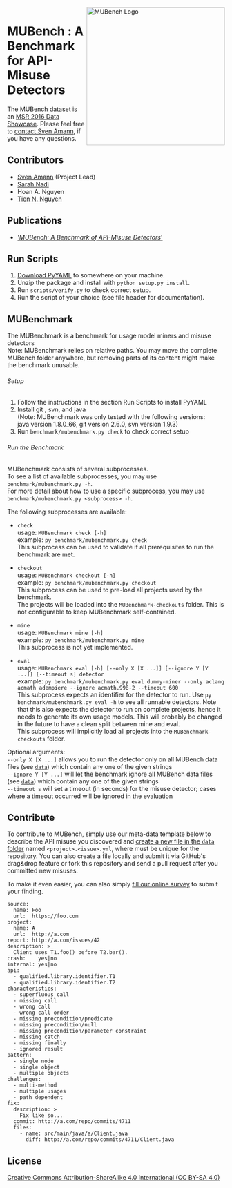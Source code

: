 <img align="right" width="320" height="320" alt="MUBench Logo" src="https://raw.githubusercontent.com/stg-tud/MUBench/master/meta/logo.png" />

# MUBench : A Benchmark for API-Misuse Detectors

The MUBench dataset is an [MSR 2016 Data Showcase](http://2016.msrconf.org/#/data). Please feel free to [contact Sven Amann](http://www.stg.tu-darmstadt.de/staff/sven_amann), if you have any questions.

## Contributors

* [Sven Amann](http://www.stg.tu-darmstadt.de/staff/sven_amann) (Project Lead)
* [Sarah Nadi](http://www.sarahnadi.org/)
* Hoan A. Nguyen
* [Tien N. Nguyen](http://home.eng.iastate.edu/~tien/)

## Publications

* ['*MUBench: A Benchmark of API-Misuse Detectors*'](http://sven-amann.de/publications/#ANNNM16)

## Run Scripts

1. [Download PyYAML](http://pyyaml.org/wiki/PyYAML) to somewhere on your machine.
2. Unzip the package and install with `python setup.py install`.
3. Run `scripts/verify.py` to check correct setup.
4. Run the script of your choice (see file header for documentation).

## MUBenchmark

The MUBenchmark is a benchmark for usage model miners and misuse detectors  
Note: MUBenchmark relies on relative paths. You may move the complete MUBench folder anywhere, but removing parts of its content might make the benchmark unusable.  

###### Setup
1. Follow the instructions in the section Run Scripts to install PyYAML  
2. Install git , svn, and java  
   (Note: MUBenchmark was only tested with the following versions:  
          java version 1.8.0_66, git version 2.6.0, svn version 1.9.3)  
3. Run `benchmark/mubenchmark.py check` to check correct setup  

###### Run the Benchmark
MUBenchmark consists of several subprocesses.  
To see a list of available subprocesses, you may use `benchmark/mubenchmark.py -h`.  
For more detail about how to use a specific subprocess, you may use `benchmark/mubenchmark.py <subprocess> -h`.

The following subprocesses are available:
* `check`  
usage: `MUBenchmark check [-h]`  
example: `py benchmark/mubenchmark.py check`  
This subprocess can be used to validate if all prerequisites to run the benchmark are met.  

* `checkout`  
usage: `MUBenchmark checkout [-h]`  
example: `py benchmark/mubenchmark.py checkout`  
This subprocess can be used to pre-load all projects used by the benchmark.  
The projects will be loaded into the `MUBenchmark-checkouts` folder. This is not configurable to keep MUBenchmark self-contained.  

* `mine`  
usage: `MUBenchmark mine [-h]`  
example: `py benchmark/mubenchmark.py mine`  
This subprocess is not yet implemented.  

* `eval`  
usage: `MUBenchmark eval [-h] [--only X [X ...]] [--ignore Y [Y ...]] [--timeout s] detector`  
example: `py benchmark/mubenchmark.py eval dummy-miner --only aclang acmath adempiere --ignore acmath.998-2 --timeout 600`  
This subprocess expects an identifier for the detector to run. Use `py benchmark/mubenchmark.py eval -h` to see all runnable detectors.
Note that this also expects the detector to run on complete projects, hence it needs to generate its own usage models. This will probably be changed in the future to have a clean split between mine and eval.  
This subprocess will implicitly load all projects into the `MUBenchmark-checkouts` folder.  

Optional arguments:  
`--only X [X ...]`	allows you to run the detector only on all MUBench data files (see [`data`](https://github.com/stg-tud/MUBench/tree/master/data)) which contain any one of the given strings  
`--ignore Y [Y ...]`	will let the benchmark ignore all MUBench data files (see [`data`](https://github.com/stg-tud/MUBench/tree/master/data)) which contain any one of the given strings  
`--timeout s`			will set a timeout (in seconds) for the misuse detector; cases where a timeout occurred will be ignored in the evaluation  


## Contribute

To contribute to MUBench, simply use our meta-data template below to describe the API misuse you discovered and [create a new file in the `data` folder](https://github.com/stg-tud/MUBench/new/master/data) named `<project>.<issue>.yml`, where <project> must be unique for the repository. You can also create a file locally and submit it via GitHub's drag&drop feature or fork this repository and send a pull request after you committed new misuses.

To make it even easier, you can also simply [fill our online survey](http://goo.gl/forms/3hua7LOFVJ) to submit your finding.

```
source:
  name: Foo
  url:  https://foo.com
project:
  name: A
  url:  http://a.com
report: http://a.com/issues/42
description: >
  Client uses T1.foo() before T2.bar().
crash:    yes|no
internal: yes|no
api:
  - qualified.library.identifier.T1
  - qualified.library.identifier.T2
characteristics:
  - superfluous call
  - missing call
  - wrong call
  - wrong call order
  - missing precondition/predicate
  - missing precondition/null
  - missing precondition/parameter constraint
  - missing catch
  - missing finally
  - ignored result
pattern:
  - single node
  - single object
  - multiple objects
challenges:
  - multi-method
  - multiple usages
  - path dependent
fix:
  description: >
    Fix like so...
  commit: http://a.com/repo/commits/4711
  files:
    - name: src/main/java/a/Client.java
      diff: http://a.com/repo/commits/4711/Client.java
```

## License

[Creative Commons Attribution-ShareAlike 4.0 International (CC BY-SA 4.0)](https://creativecommons.org/licenses/by-sa/4.0/)
